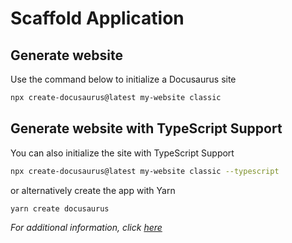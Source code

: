# Scaffold Application

## Generate website

Use the command below to initialize a Docusaurus site

```sh
npx create-docusaurus@latest my-website classic
```

## Generate website with TypeScript Support

You can also initialize the site with TypeScript Support

```sh
npx create-docusaurus@latest my-website classic --typescript
```

or alternatively create the app with Yarn

```sh
yarn create docusaurus
```

_For additional information, click [here](https://docusaurus.io/docs/installation)_
